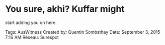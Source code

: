 # You sure, akhi? Kuffar might
start adding you on here.

Tags: AusWitness
Created by: Quentin Sombsthay
Date: September 3, 2015 7:16 AM
Réseau: Surespot